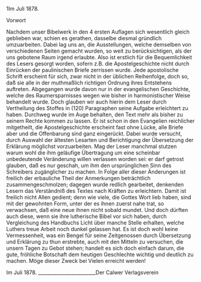  1Im Juli 1878.

Vorwort

Nachdem unser Bibelwerk in den 4 ersten Auflagen sich wesentlich gleich geblieben war, schien es gerathen, dasselbe diesmal gründlich umzuarbeiten. Dabei lag uns an, die Ausstellungen, welche demselben von verschiedenen Seiten gemacht wurden, so weit zu berücksichtigen, als der uns gebotene Raum irgend erlaubte. Also ist erstlich für die Bequemlichkeit des Lesers gesorgt worden, sofern z.B. die Apostelgeschichte nicht durch Einrücken der paulinischen Briefe zerrissen wurde. Jede apostolische Schrift erscheint für sich, zwar nicht in der üblichen Reihenfolge, doch so, daß sie alle in der muthmaßlich richtigen Ordnung ihres Entstehens auftreten. Abgegangen wurde davon nur in der evangelischen Geschichte, welche des Raumersparnisses wegen wie bisher in harmonistischer Weise behandelt wurde. Doch glauben wir auch hierin dem Leser durch Vertheilung des Stoffes in (120) Paragraphen seine Aufgabe erleichtert zu haben. Durchweg wurde im Auge behalten, den Text mehr als bisher zu seinem Rechte kommen zu lassen. Er ist schon in den Evangelien reichlicher mitgetheilt, die Apostelgeschichte erscheint fast ohne Lücke, alle Briefe aber und die Offenbarung sind ganz eingerückt. Dabei wurde versucht, durch Auswahl der ältesten Lesarten und Berichtigung der Übersetzung der Erklärung möglichst vorzuarbeiten. Mag der Leser manchmal stutzen warum wohl die ihm geläufige Übertragung um eine scheinbar unbedeutende Veränderung willen verlassen worden sei: er darf getrost glauben, daß es nur geschah, um ihm den ursprünglichen Sinn des Schreibers zugänglicher zu machen. In Folge aller dieser Änderungen ist freilich der erbauliche Theil der Anmerkungen beträchtlich zusammengeschmolzen; dagegen wurde redlich gearbeitet, denkenden Lesern das Verständniß des Textes nach Kräften zu erleichtern. Damit ist freilich nicht Allen gedient; denn wie viele, die Gottes Wort lieb haben, sind mit der gewohnten Form, unter der es ihnen zuerst nahe trat, so verwachsen, daß eine neue ihnen nicht sobald mundet. Und doch dürften auch diese, wenn sie ihre lutherische Bibel vor sich haben, durch Vergleichung des Handbuchs Licht über manche Stelle erhalten, welche Luthers treue Arbeit noch dunkel gelassen hat. Es ist doch wohl keine Vermessenheit, was ein Bengel für seine Zeitgenossen durch Übersetzung und Erklärung zu thun erstrebte, auch mit den Mitteln zu versuchen, die unsern Tagen zu Gebot stehen; handelt es sich doch einfach darum, die gute, fröhliche Botschaft dem heutigen Geschlechte wichtig und deutlich zu machen. Möge dieser Zweck bei Vielen erreicht werden!

Im Juli 1878. ________________________Der Calwer Verlagsverein 